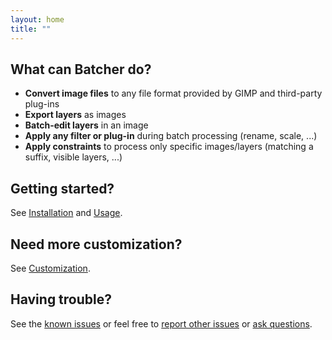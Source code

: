 ```yaml
---
layout: home
title: ""
---
```


## What can Batcher do?

* **Convert image files** to any file format provided by GIMP and third-party plug-ins
* **Export layers** as images
* **Batch-edit layers** in an image
* **Apply any filter or plug-in** during batch processing (rename, scale, ...)
* **Apply constraints** to process only specific images/layers (matching a suffix, visible layers, ...)


## Getting started?

See [Installation](sections/Installation.html) and [Usage](sections/Usage.html).


## Need more customization?

See [Customization](sections/Customization.html).


## Having trouble?

See the [known issues](sections/Usage.html#known-issues) or feel free to [report other issues](https://github.com/kamilburda/batcher/issues) or [ask questions](https://github.com/kamilburda/batcher/discussions).

